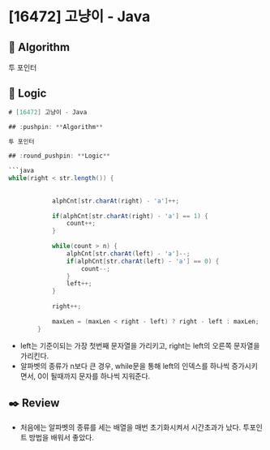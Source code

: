 # [16472] 고냥이 - Java

## :pushpin: **Algorithm**

투 포인터

## :round_pushpin: **Logic**

```java
# [16472] 고냥이 - Java

## :pushpin: **Algorithm**

투 포인터

## :round_pushpin: **Logic**

```java
while(right < str.length()) {
			
			
			alphCnt[str.charAt(right) - 'a']++;
			
			if(alphCnt[str.charAt(right) - 'a'] == 1) {
				count++;
			}
			
			while(count > n) {
				alphCnt[str.charAt(left) - 'a']--;
				if(alphCnt[str.charAt(left) - 'a'] == 0) {
					count--;
				}
				left++;
			}
			
			right++;
			
			maxLen = (maxLen < right - left) ? right - left : maxLen;
		}
```

- left는 기준이되는 가장 첫번째 문자열을 가리키고, right는 left의 오른쪽 문자열을 가리킨다.
- 알파벳의 종류가 n보다 큰 경우, while문을 통해 left의 인덱스를 하나씩 증가시키면서, 0이 될때까지 문자를 하나씩 지워준다.

## :black_nib: **Review**
- 처음에는 알파벳의 종류를 세는 배열을 매번 초기화시켜서 시간초과가 났다. 투포인트 방법을 배워서 좋았다.

